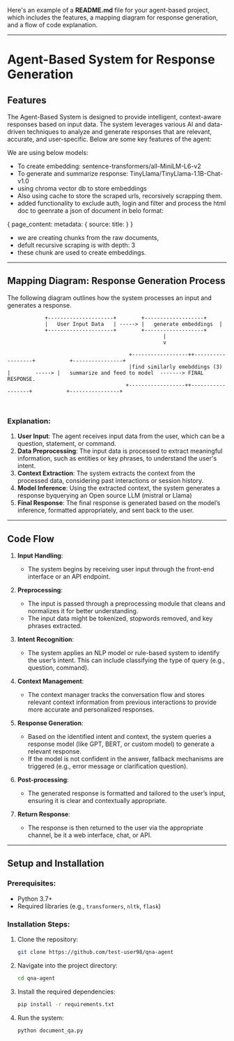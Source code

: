 Here's an example of a **README.md** file for your agent-based project, which includes the features, a mapping diagram for response generation, and a flow of code explanation.

---

# Agent-Based System for Response Generation

## Features

The Agent-Based System is designed to provide intelligent, context-aware responses based on input data. The system leverages various AI and data-driven techniques to analyze and generate responses that are relevant, accurate, and user-specific. Below are some key features of the agent:

We are using below models:
- To create embedding: sentence-transformers/all-MiniLM-L6-v2
- To generate and summarize response: TinyLlama/TinyLlama-1.1B-Chat-v1.0
- using chroma vector db to store embeddings
- Also using cache to store the scraped urls, recorsively scrapping them.
- added functionality to exclude auth, login and filter and process the html doc to geenrate a json of document in belo format:

{
  page_content: <content>
  metadata: {
    source: <data>
    title: <tile>
    }
}

- we are creating chunks from the raw documents,
- defult recursive scraping is with depth: 3
- these chunk are used to create embeddings.




---

## Mapping Diagram: Response Generation Process

The following diagram outlines how the system processes an input and generates a response.

```plaintext
            +---------------------+        +-------------------+       
            |   User Input Data   | -----> |   generate embeddings  | 
            +---------------------+        +-------------------+       
                                                  |
                                                  v                       
                                                                  
                                       +------------------++------------------+           +----------------+
                                       |find similarly emebddings (3) |        -----> |   summarize and feed to model  -------> FINAL RESPONSE.   
                                      +------------------++------------------+           +----------------+
                                                             
                                                   
```

### Explanation:
1. **User Input**: The agent receives input data from the user, which can be a question, statement, or command.
2. **Data Preprocessing**: The input data is processed to extract meaningful information, such as entities or key phrases, to understand the user's intent.
3. **Context Extraction**: The system extracts the context from the processed data, considering past interactions or session history.
4. **Model Inference**: Using the extracted context, the system generates a response byquerying an Open source LLM (mistral or Llama)
5. **Final Response**: The final response is generated based on the model’s inference, formatted appropriately, and sent back to the user.

---

## Code Flow

1. **Input Handling**:
   - The system begins by receiving user input through the front-end interface or an API endpoint.
   
2. **Preprocessing**:
   - The input is passed through a preprocessing module that cleans and normalizes it for better understanding.
   - The input data might be tokenized, stopwords removed, and key phrases extracted.
   
3. **Intent Recognition**:
   - The system applies an NLP model or rule-based system to identify the user’s intent. This can include classifying the type of query (e.g., question, command).
   
4. **Context Management**:
   - The context manager tracks the conversation flow and stores relevant context information from previous interactions to provide more accurate and personalized responses.
   
5. **Response Generation**:
   - Based on the identified intent and context, the system queries a response model (like GPT, BERT, or custom model) to generate a relevant response.
   - If the model is not confident in the answer, fallback mechanisms are triggered (e.g., error message or clarification question).
   
6. **Post-processing**:
   - The generated response is formatted and tailored to the user’s input, ensuring it is clear and contextually appropriate.
   
7. **Return Response**:
   - The response is then returned to the user via the appropriate channel, be it a web interface, chat, or API.

---

## Setup and Installation

### Prerequisites:
- Python 3.7+
- Required libraries (e.g., `transformers`, `nltk`, `flask`)

### Installation Steps:

1. Clone the repository:
   ```bash
   git clone https://github.com/test-user98/qna-agent
   ```

2. Navigate into the project directory:
   ```bash
   cd qna-agent
   ```

3. Install the required dependencies:
   ```bash
   pip install -r requirements.txt
   ```

4. Run the system:
   ```bash
   python document_qa.py
   ```
